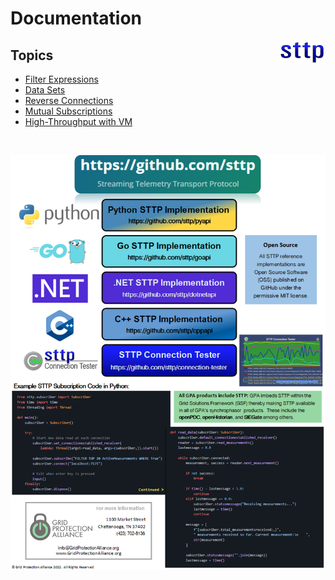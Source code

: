 <!-- Home page header content comes from _includes\homepage_header.html -->

# Documentation

<a href="https://github.com/sttp"><img align="right" src="img/sttp.png" alt="STTP"></a>

## Topics

* [Filter Expressions](filter-expressions)
* [Data Sets](data-sets)
* [Reverse Connections](reverse-connections)
* [Mutual Subscriptions](mutual-subscriptions)
* [High-Throughput with VM](vm-with-high-throughput)


<br clear="right"/>

<p align="center">
    <img src="img/api-promo.png" alt="STTP Reference Implementations">
</p>